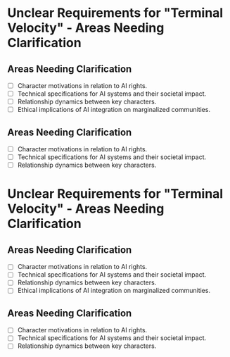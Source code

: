 # Unclear Requirements for "Terminal Velocity" - Areas Needing Clarification

## Areas Needing Clarification
- [ ] Character motivations in relation to AI rights.
- [ ] Technical specifications for AI systems and their societal impact.
- [ ] Relationship dynamics between key characters.
- [ ] Ethical implications of AI integration on marginalized communities.

## Areas Needing Clarification
- [ ] Character motivations in relation to AI rights.
- [ ] Technical specifications for AI systems and their societal impact.
- [ ] Relationship dynamics between key characters.
# Unclear Requirements for "Terminal Velocity" - Areas Needing Clarification

## Areas Needing Clarification
- [ ] Character motivations in relation to AI rights.
- [ ] Technical specifications for AI systems and their societal impact.
- [ ] Relationship dynamics between key characters.
- [ ] Ethical implications of AI integration on marginalized communities.

## Areas Needing Clarification
- [ ] Character motivations in relation to AI rights.
- [ ] Technical specifications for AI systems and their societal impact.
- [ ] Relationship dynamics between key characters.
